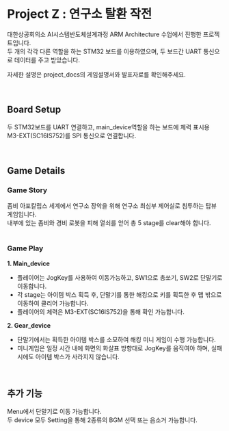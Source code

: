 # Project Z : 연구소 탈환 작전     

대한상공회의소 AI시스템반도체설계과정 ARM Architecture 수업에서 진행한 프로젝트입니다.  
두 개의 각각 다른 역할을 하는 STM32 보드를 이용하였으며, 두 보드간 UART 통신으로 데이터를 주고 받았습니다.  

자세한 설명은 project_docs의 게임설명서와 발표자료를 확인해주세요.  

<br>

## Board Setup
두 STM32보드를 UART 연결하고, main_device역할을 하는 보드에 체력 표시용 M3-EXT(SC16IS752)를 SPI 통신으로 연결합니다.  

<br>

## Game Details
### Game Story  
좀비 아포칼립스 세계에서 연구소 장악을 위해 연구소 최심부 제어실로 침투하는 탑뷰 게임입니다.  
내부에 있는 좀비와 경비 로봇을 피해 열쇠를 얻어 총 5 stage를 clear해야 합니다.
<br>
<br>
### Game Play
**1. Main_device**  
  - 플레이어는 JogKey를 사용하여 이동가능하고, SW1으로 총쏘기, SW2로 단말기로 이동합니다.  
  - 각 stage는 아이템 박스 획득 후, 단말기를 통한 해킹으로 키를 획득한 후 맵 밖으로 이동하여 클리어 가능합니다.  
  - 플레이어의 체력은 M3-EXT(SC16IS752)을 통해 확인 가능합니다.  
  
**2. Gear_device**  
  - 단말기에서는 획득한 아이템 박스를 소모하여 해킹 미니 게임이 수행 가능합니다.  
  - 미니게임은 일정 시간 내에 화면의 화살표 방향대로 JogKey를 움직여야 하며, 실패시에도 아이템 박스가 사라지지 않습니다.

<br>

## 추가 기능
Menu에서 단말기로 이동 가능합니다.  
두 device 모두 Setting을 통해 2종류의 BGM 선택 또는 음소거 가능합니다.
